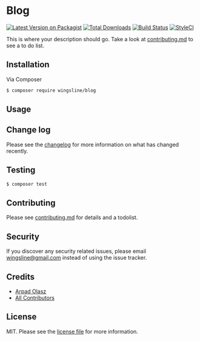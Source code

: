 # Blog

[![Latest Version on Packagist][ico-version]][link-packagist]
[![Total Downloads][ico-downloads]][link-downloads]
[![Build Status][ico-travis]][link-travis]
[![StyleCI][ico-styleci]][link-styleci]

This is where your description should go. Take a look at [contributing.md](contributing.md) to see a to do list.

## Installation

Via Composer

``` bash
$ composer require wingsline/blog
```

## Usage

## Change log

Please see the [changelog](changelog.md) for more information on what has changed recently.

## Testing

``` bash
$ composer test
```

## Contributing

Please see [contributing.md](contributing.md) for details and a todolist.

## Security

If you discover any security related issues, please email wingsline@gmail.com instead of using the issue tracker.

## Credits

- [Arpad Olasz][link-author]
- [All Contributors][link-contributors]

## License

MIT. Please see the [license file](license.md) for more information.

[ico-version]: https://img.shields.io/packagist/v/wingsline/blog.svg?style=flat-square
[ico-downloads]: https://img.shields.io/packagist/dt/wingsline/blog.svg?style=flat-square
[ico-travis]: https://img.shields.io/travis/wingsline/blog/master.svg?style=flat-square
[ico-styleci]: https://styleci.io/repos/12345678/shield

[link-packagist]: https://packagist.org/packages/wingsline/blog
[link-downloads]: https://packagist.org/packages/wingsline/blog
[link-travis]: https://travis-ci.org/wingsline/blog
[link-styleci]: https://styleci.io/repos/12345678
[link-author]: https://github.com/wingsline
[link-contributors]: ../../contributors
